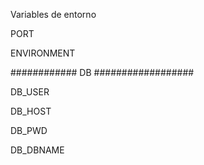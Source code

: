 Variables de entorno

PORT

ENVIRONMENT

############ DB ##################

DB_USER

DB_HOST

DB_PWD

DB_DBNAME
